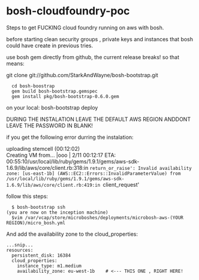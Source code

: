 bosh-cloudfoundry-poc
=====================

Steps to get FUCKING cloud foundry running on aws with bosh.


before starting clean security groups , private keys and instances that bosh could have create in previous tries.

use bosh gem directly from github, the current release breaks!
so that means:

git clone git://github.com/StarkAndWayne/bosh-bootstrap.git
```
  cd bosh-boostrap
  gem build bosh-bootstrap.gemspec 
  gem install pkg/bosh-bootstrap-0.6.0.gem 
```
on your local:
bosh-bootstrap deploy

DURING THE INSTALATION LEAVE THE DEFAULT AWS REGION ANDDONT LEAVE THE PASSWORD IN BLANK!

if you get the following error durring the instalation:

uploading stemcell (00:12:02)                                                 
Creating VM from...          |ooo                | 2/11 00:12:17  ETA: 00:55:10/usr/local/lib/ruby/gems/1.9.1/gems/aws-sdk-1.6.9/lib/aws/core/client.rb:318:in `return_or_raise': Invalid availability zone: [us-east-1b] (AWS::EC2::Errors::InvalidParameterValue)
  from /usr/local/lib/ruby/gems/1.9.1/gems/aws-sdk-1.6.9/lib/aws/core/client.rb:419:in `client_request'

follow this steps:
```
  $ bosh-bootstrap ssh
(you are now on the inception machine)
  $vim /var/vcap/store/microboshes/deployments/microbosh-aws-(YOUR REGION)/micro_bosh.yml
```
And add the availability zone to the cloud_properties:
```
...snip...
resources:
  persistent_disk: 16384
  cloud_properties:
    instance_type: m1.medium
    availability_zone: eu-west-1b    # <--- THIS ONE , RIGHT HERE!
```
